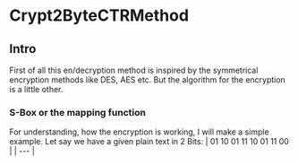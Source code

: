 # Crypt2ByteCTRMethod

## Intro
First of all this en/decryption method is inspired by the symmetrical encryption methods like DES, AES etc.
But the algorithm for the encryption is a little other.

### S-Box or the mapping function
For understanding, how the encryption is working, I will make a simple example.
Let say we have a given plain text in 2 Bits:
| 01 10 01 11 10 01 11 00 |
| --- |
